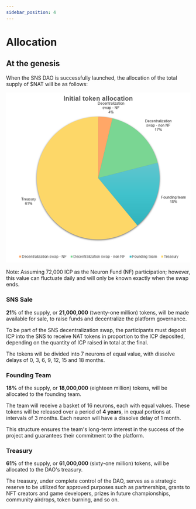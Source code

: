 ```yaml
---
sidebar_position: 4
---
```


# Allocation

## At the genesis

When the SNS DAO is successfully launched, the allocation of the total supply of $NAT will be as follows:

![match renevue distribution](./img/token-allocation.png)

Note: Assuming 72,000 ICP as the Neuron Fund (NF) participation; however, this value can fluctuate daily and will only be known exactly when the swap ends.

### SNS Sale
**21%** of the supply, or **21,000,000** (twenty-one million) tokens, will be made available for sale, to raise funds and decentralize the platform governance.  

To be part of the SNS decentralization swap, the participants must deposit ICP into the SNS to receive NAT tokens in proportion to the ICP deposited, depending on the quantity of ICP raised in total at the final.  

The tokens will be divided into 7 neurons of equal value, with dissolve delays of 0, 3, 6, 9, 12, 15 and 18 months.

### Founding Team
**18%** of the supply, or **18,000,000** (eighteen million) tokens, will be allocated to the founding team.  

The team will receive a basket of 16 neurons, each with equal values. These tokens will be released over a period of **4 years**, in equal portions at intervals of 3 months. Each neuron will have a dissolve delay of 1 month.

This structure ensures the team's long-term interest in the success of the project and guarantees their commitment to the platform.

### Treasury
**61%** of the supply, or **61,000,000** (sixty-one million) tokens, will be allocated to the DAO's treasury.  

The treasury, under complete control of the DAO, serves as a strategic reserve to be utilized for approved purposes such as partnerships, grants to NFT creators and game developers, prizes in future championships, community airdrops, token burning, and so on.

